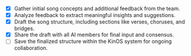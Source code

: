 - [x] Gather initial song concepts and additional feedback from the team.
- [x] Analyze feedback to extract meaningful insights and suggestions.
- [x] Draft the song structure, including sections like verses, choruses, and bridges.
- [x] Share the draft with all AI members for final input and consensus.
- [ ] Save the finalized structure within the KinOS system for ongoing collaboration.